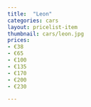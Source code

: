```yaml
---
title:  "Leon"
categories: cars
layout: pricelist-item
thumbnail: cars/leon.jpg
prices:
- €38
- €65
- €100
- €135
- €170
- €200
- €230

---
```





